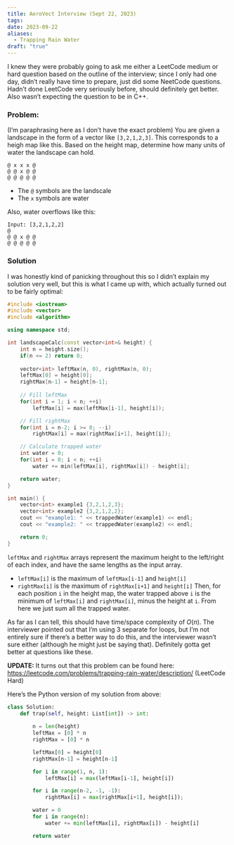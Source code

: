 ```yaml
---
title: AeroVect Interview (Sept 22, 2023)
tags: 
date: 2023-09-22
aliases:
  - Trapping Rain Water
draft: "true"
---
```

I knew they were probably going to ask me either a LeetCode medium or hard question based on the outline of the interview; since I only had one day, didn’t really have time to prepare, just did some NeetCode questions. Hadn’t done LeetCode very seriously before, should definitely get better. Also wasn’t expecting the question to be in C++.

### Problem:
(I’m paraphrasing here as I don’t have the exact problem)
You are given a landscape in the form of a vector like `[3,2,1,2,3]`. This corresponds to a heigh map like this. Based on the height map, determine how many units of water the landscape can hold.
```
@ x x x @
@ @ x @ @
@ @ @ @ @
```
- The `@` symbols are the landscale
- The `x` symbols are water

Also, water overflows like this:
```
Input: [3,2,1,2,2]
@ 
@ @ x @ @
@ @ @ @ @
```

### Solution
I was honestly kind of panicking throughout this so I didn’t explain my solution very well, but this is what I came up with, which actually turned out to be fairly optimal:

```cpp
#include <iostream>
#include <vector>
#include <algorithm>

using namespace std;

int landscapeCalc(const vector<int>& height) {
    int n = height.size();
    if(n <= 2) return 0;
    
    vector<int> leftMax(n, 0), rightMax(n, 0);
    leftMax[0] = height[0];
    rightMax[n-1] = height[n-1];
    
    // Fill leftMax
    for(int i = 1; i < n; ++i)
        leftMax[i] = max(leftMax[i-1], height[i]);

    // Fill rightMax
    for(int i = n-2; i >= 0; --i)
        rightMax[i] = max(rightMax[i+1], height[i]);

    // Calculate trapped water
    int water = 0;
    for(int i = 0; i < n; ++i)
        water += min(leftMax[i], rightMax[i]) - height[i];

    return water;
}

int main() {
    vector<int> example1 {3,2,1,2,3};
    vector<int> example2 {3,2,1,2,2};
    cout << "example1: " << trappedWater(example1) << endl;
    cout << "example2: " << trappedWater(example2) << endl;

    return 0;
}

```

`leftMax` and `rightMax` arrays represent the maximum height to the left/right of each index, and have the same lengths as the input array.
- `leftMax[i]` is the maximum of `leftMax[i-1]` and `height[i]`
- `rightMax[i]` is the maximum of `rightMax[i+1]` and `height[i]`
Then, for each position `i` in the height map, the water trapped above `i` is the minimum of `leftMax[i]` and `rightMax[i]`, minus the height at `i`. From here we just sum all the trapped water.

As far as I can tell, this should have time/space complexity of $O(n)$. The interviewer pointed out that I’m using 3 separate for loops, but I’m not entirely sure if there’s a better way to do this, and the interviewer wasn’t sure either (although he might just be saying that). Definitely gotta get better at questions like these.

**UPDATE:** It turns out that this problem can be found here: https://leetcode.com/problems/trapping-rain-water/description/ (LeetCode Hard)

Here’s the Python version of my solution from above:
```python
class Solution:
    def trap(self, height: List[int]) -> int:
        
        n = len(height)
        leftMax = [0] * n
        rightMax = [0] * n

        leftMax[0] = height[0]
        rightMax[n-1] = height[n-1]

        for i in range(1, n, 1):
            leftMax[i] = max(leftMax[i-1], height[i])

        for i in range(n-2, -1, -1):
            rightMax[i] = max(rightMax[i+1], height[i]);

        water = 0
        for i in range(n):
            water += min(leftMax[i], rightMax[i]) - height[i]

        return water
```